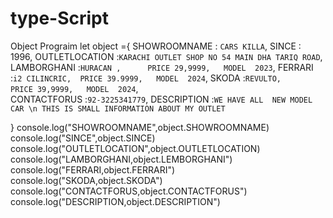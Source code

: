 # type-Script
Object Prograim
let object ={
    SHOWROOMNAME        : `CARS KILLA`,
    SINCE               : 1996,
    OUTLETLOCATION      :`KARACHI OUTLET SHOP NO 54 MAIN DHA TARIQ ROAD`,
    LAMBORGHANI         :`HURACAN ,      PRICE 29,9999,   MODEL  2023`,
    FERRARI             :`i2 CILINCRIC,  PRICE 39.9999,   MODEL  2024`,
    SKODA               :`REVULTO,       PRICE 39,9999,   MODEL  2024`,  
    CONTACTFORUS        :`92-3225341779`,
    DESCRIPTION         :`WE HAVE ALL  NEW MODEL  CAR \n THIS IS SMALL INFORMATION ABOUT MY OUTLET`

}
console.log("SHOWROOMNAME",object.SHOWROOMNAME)
console.log("SINCE",object.SINCE)
console.log("OUTLETLOCATION",object.OUTLETLOCATION)
console.log("LAMBORGHANI,object.LEMBORGHANI")
console.log("FERRARI,object.FERRARI")
console.log("SKODA,object.SKODA")
console.log("CONTACTFORUS,object.CONTACTFORUS")
console.log("DESCRIPTION,object.DESCRIPTION")
